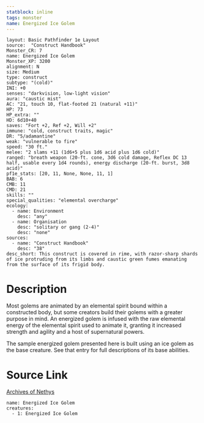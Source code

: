 ```yaml
---
statblock: inline
tags: monster
name: Energized Ice Golem
---
```

```statblock
layout: Basic Pathfinder 1e Layout
source:  "Construct Handbook"
Monster_CR: 7
name: Energized Ice Golem
Monster_XP: 3200
alignment: N
size: Medium
type: construct
subtype: "(cold)"
INI: +0
senses: "darkvision, low-light vision"
aura: "caustic mist"
AC: "21, touch 10, flat-footed 21 (natural +11)"
HP: 73
HP_extra: ""
HD: 6d10+40
saves: "Fort +2, Ref +2, Will +2"
immune: "cold, construct traits, magic"
DR: "5/adamantine"
weak: "vulnerable to fire"
speed: "30 ft."
melee: "2 slams +11 (1d6+5 plus 1d6 acid plus 1d6 cold)"
ranged: "breath weapon (20-ft. cone, 3d6 cold damage, Reflex DC 13 half, usable every 1d4 rounds), energy discharge (20-ft. burst, 3d8 acid)"
pf1e_stats: [20, 11, None, None, 11, 1]
BAB: 6
CMB: 11
CMD: 21
skills: ""
special_qualities: "elemental overcharge"
ecology:
  - name: Environment
    desc: "any"
  - name: Organisation
    desc: "solitary or gang (2-4)"
    desc: "none"
sources:
  - name: "Construct Handbook"
    desc: "38"
desc_short: This construct is covered in rime, with razor-sharp shards of ice protruding from its limbs and caustic green fumes emanating from the surface of its frigid body.
```
# Description
Most golems are animated by an elemental spirit bound within a constructed body, but some creators build their golems with a greater purpose in mind. An energized golem is infused with the raw elemental energy of the elemental spirit used to animate it, granting it increased strength and agility and a host of supernatural powers.

 The sample energized golem presented here is built using an ice golem as the base creature. See that entry for full descriptions of its base abilities.
# Source Link
[Archives of Nethys](https://aonprd.com/MonsterDisplay.aspx?ItemName=Energized%20Ice%20Golem)
```encounter-table
name: Energized Ice Golem
creatures:
  - 1: Energized Ice Golem
```
